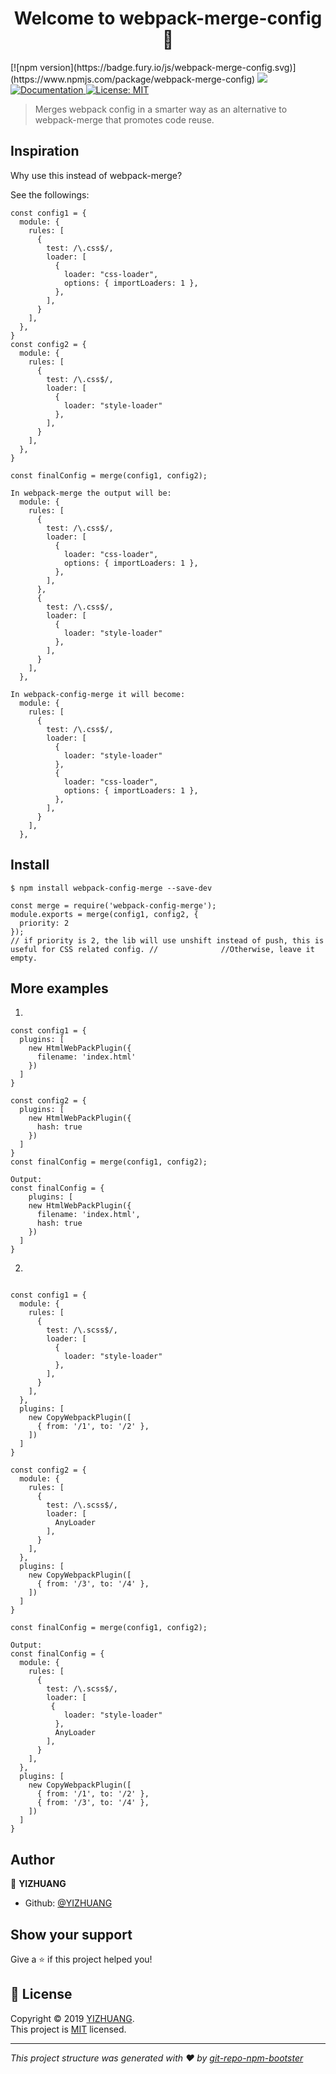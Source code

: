 <h1 align="center">Welcome to webpack-merge-config 👋</h1>
<p>
[![npm version](https://badge.fury.io/js/webpack-merge-config.svg)](https://www.npmjs.com/package/webpack-merge-config)
  <img src="https://img.shields.io/badge/version-1.0.0-blue.svg?cacheSeconds=2592000" />
  <a href="https://github.com/YIZHUANG/webpack-merge-config">
    <img alt="Documentation" src="https://img.shields.io/badge/documentation-yes-brightgreen.svg" target="_blank" />
  </a>
  <a href="https://github.com/YIZ">
    <img alt="License: MIT" src="https://img.shields.io/badge/License-MIT-yellow.svg" target="_blank" />
  </a>
</p>

> Merges webpack config in a smarter way as an alternative to webpack-merge that promotes code reuse.

## Inspiration

Why use this instead of webpack-merge?

See the followings:

```
const config1 = {
  module: {
    rules: [
      {
        test: /\.css$/,
        loader: [
          {
            loader: "css-loader",
            options: { importLoaders: 1 },
          },
        ],
      }
    ],
  },
}
const config2 = {
  module: {
    rules: [
      {
        test: /\.css$/,
        loader: [
          {
            loader: "style-loader"
          },
        ],
      }
    ],
  },
}

const finalConfig = merge(config1, config2);

In webpack-merge the output will be:
  module: {
    rules: [
      {
        test: /\.css$/,
        loader: [
          {
            loader: "css-loader",
            options: { importLoaders: 1 },
          },
        ],
      },
      {
        test: /\.css$/,
        loader: [
          {
            loader: "style-loader"
          },
        ],
      }
    ],
  },

In webpack-config-merge it will become:
  module: {
    rules: [
      {
        test: /\.css$/,
        loader: [
          {
            loader: "style-loader"
          },
          {
            loader: "css-loader",
            options: { importLoaders: 1 },
          },
        ],
      }
    ],
  },
```

## Install

```
$ npm install webpack-config-merge --save-dev

const merge = require('webpack-config-merge');
module.exports = merge(config1, config2, {
  priority: 2
});
// if priority is 2, the lib will use unshift instead of push, this is useful for CSS related config. //              //Otherwise, leave it empty.
```

## More examples

1.

```
const config1 = {
  plugins: [
    new HtmlWebPackPlugin({
      filename: 'index.html'
    })
  ]
}

const config2 = {
  plugins: [
    new HtmlWebPackPlugin({
      hash: true
    })
  ]
}
const finalConfig = merge(config1, config2);

Output:
const finalConfig = {
    plugins: [
    new HtmlWebPackPlugin({
      filename: 'index.html',
      hash: true
    })
  ]
}

```

2.

```

const config1 = {
  module: {
    rules: [
      {
        test: /\.scss$/,
        loader: [
          {
            loader: "style-loader"
          },
        ],
      }
    ],
  },
  plugins: [
    new CopyWebpackPlugin([
      { from: '/1', to: '/2' },
    ])
  ]
}

const config2 = {
  module: {
    rules: [
      {
        test: /\.scss$/,
        loader: [
          AnyLoader
        ],
      }
    ],
  },
  plugins: [
    new CopyWebpackPlugin([
      { from: '/3', to: '/4' },
    ])
  ]
}

const finalConfig = merge(config1, config2);

Output:
const finalConfig = {
  module: {
    rules: [
      {
        test: /\.scss$/,
        loader: [
         {
            loader: "style-loader"
          },
          AnyLoader
        ],
      }
    ],
  },
  plugins: [
    new CopyWebpackPlugin([
      { from: '/1', to: '/2' },
      { from: '/3', to: '/4' },
    ])
  ]
}
```

## Author

👤 **YIZHUANG**

- Github: [@YIZHUANG](https://github.com/YIZHUANG)

## Show your support

Give a ⭐️ if this project helped you!

## 📝 License

Copyright © 2019 [YIZHUANG](https://github.com/YIZHUANG).<br />
This project is [MIT](https://github.com/YIZ) licensed.

---

_This project structure was generated with ❤️ by [git-repo-npm-bootster](https://github.com/YIZHUANG/git-repo-npm-bootster)_
